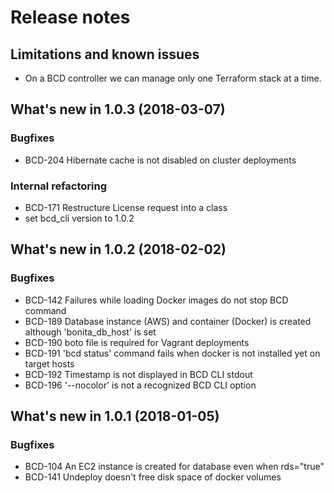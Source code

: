 # Release notes

## Limitations and known issues

- On a BCD controller we can manage only one Terraform stack at a time.


## What's new in 1.0.3 (2018-03-07)

### Bugfixes

- BCD-204 Hibernate cache is not disabled on cluster deployments

### Internal refactoring

- BCD-171 Restructure License request into a class
- set bcd_cli version to 1.0.2

## What's new in 1.0.2 (2018-02-02)

### Bugfixes

- BCD-142 Failures while loading Docker images do not stop BCD command
- BCD-189 Database instance (AWS) and container (Docker) is created although 'bonita_db_host' is set
- BCD-190 boto file is required for Vagrant deployments
- BCD-191 'bcd status' command fails when docker is not installed yet on target hosts
- BCD-192 Timestamp is not displayed in BCD CLI stdout
- BCD-196 '--nocolor' is not a recognized BCD CLI option


## What's new in 1.0.1 (2018-01-05)

### Bugfixes

- BCD-104 An EC2 instance is created for database even when rds="true"
- BCD-141 Undeploy doesn't free disk space of docker volumes

